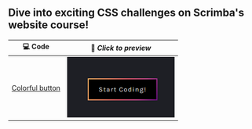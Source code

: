 ## Dive into exciting CSS challenges on Scrimba's website course!
| 💻 Code|🔽 ***Click to preview***|
|--|--|
|[Colorful button](/colorful-button/)| [![](/assets/challenge1.png)](https://ricardotaipe.github.io/css-challenges-scrimba/colorful-button/) |

